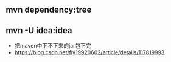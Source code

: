 ## mvn dependency:tree



## mvn -U idea:idea

- 把maven中下不下来的jar包下完
- https://blog.csdn.net/fly19920602/article/details/117819993